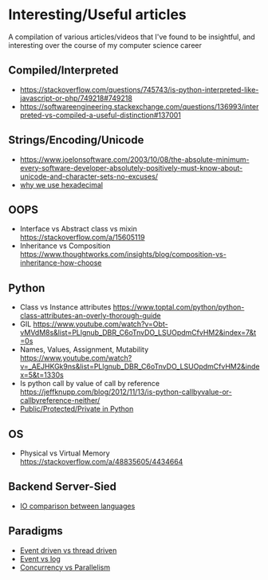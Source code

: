 # Interesting/Useful articles
A compilation of various articles/videos that I've found to be insightful, and interesting over the course of my computer science career


## Compiled/Interpreted 
- https://stackoverflow.com/questions/745743/is-python-interpreted-like-javascript-or-php/749218#749218
- https://softwareengineering.stackexchange.com/questions/136993/interpreted-vs-compiled-a-useful-distinction#137001

## Strings/Encoding/Unicode
- https://www.joelonsoftware.com/2003/10/08/the-absolute-minimum-every-software-developer-absolutely-positively-must-know-about-unicode-and-character-sets-no-excuses/
- [why we use hexadecimal](https://medium.com/@savas/why-do-we-use-hexadecimal-d6d80b56f026)

## OOPS
- Interface vs Abstract class vs mixin https://stackoverflow.com/a/15605119
- Inheritance vs Composition https://www.thoughtworks.com/insights/blog/composition-vs-inheritance-how-choose

## Python
- Class vs Instance attributes https://www.toptal.com/python/python-class-attributes-an-overly-thorough-guide
- GIL https://www.youtube.com/watch?v=Obt-vMVdM8s&list=PLlgnub_DBR_C6oTnvDO_LSUOpdmCfvHM2&index=7&t=0s
- Names, Values, Assignment, Mutability https://www.youtube.com/watch?v=_AEJHKGk9ns&list=PLlgnub_DBR_C6oTnvDO_LSUOpdmCfvHM2&index=5&t=1330s
- Is python call by value of call by reference https://jeffknupp.com/blog/2012/11/13/is-python-callbyvalue-or-callbyreference-neither/
- [Public/Protected/Private in Python](https://radek.io/2011/07/21/private-protected-and-public-in-python/)

## OS
- Physical vs Virtual Memory https://stackoverflow.com/a/48835605/4434664

## Backend Server-Sied
- [IO comparison between languages](https://www.toptal.com/back-end/server-side-io-performance-node-php-java-go)

## Paradigms
- [Event driven vs thread driven](https://stackoverflow.com/questions/25280207/what-are-the-differences-between-event-driven-and-thread-based-server-system)
- [Event vs log](https://charity.wtf/2019/02/05/logs-vs-structured-events/)
- [Concurrency vs Parallelism](https://stackoverflow.com/questions/1050222/what-is-the-difference-between-concurrency-and-parallelism)
